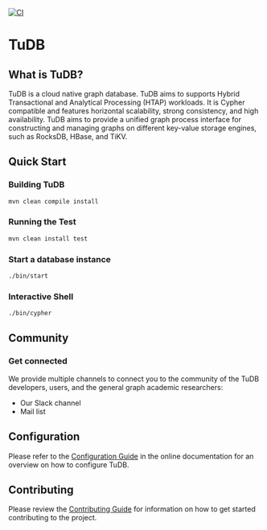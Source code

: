 [![CI](https://github.com/TUDB-Labs/TuDB/workflows/CI/badge.svg)](https://github.com/TUDB-Labs/TuDB/actions?query=event%3Apush+branch%3Amain)

# TuDB 

## What is TuDB?
TuDB is a cloud native graph database. TuDB aims to supports Hybrid Transactional and Analytical Processing (HTAP) workloads. It is Cypher compatible and features horizontal scalability, strong consistency, and high availability. TuDB aims to provide a unified graph process interface for constructing and managing graphs on different key-value storage engines, such as RocksDB, HBase, and TiKV.

## Quick Start 

### Building TuDB

```bash
mvn clean compile install
```

### Running the Test 
```bash
mvn clean install test
```

### Start a database instance 
```bash
./bin/start 
```

### Interactive Shell
```bash
./bin/cypher
```

## Community

### Get connected
We provide multiple channels to connect you to the community of the TuDB developers, users, and the general graph academic researchers:

* Our Slack channel
* Mail list 

## Configuration
Please refer to the [Configuration Guide](Configuration.md) in the online documentation for an overview on how to configure TuDB.

## Contributing
Please review the [Contributing Guide](CONTRIBUTING.md) for information on how to get started contributing to the project.
